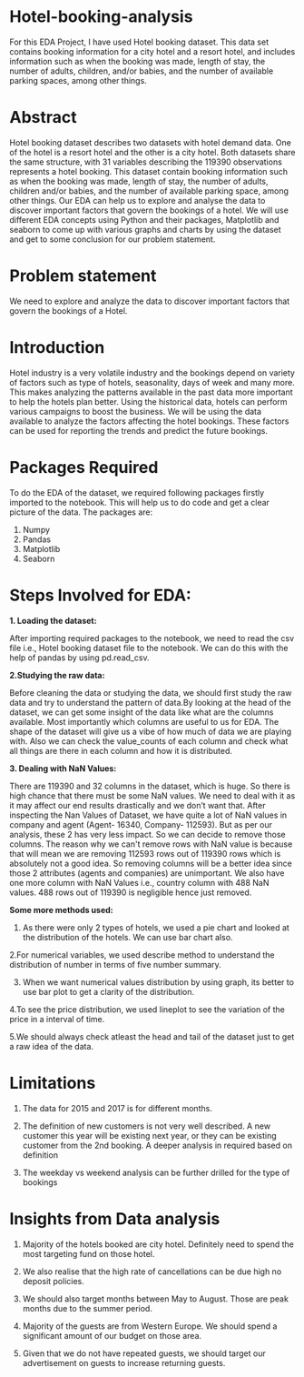 # Hotel-booking-analysis
For this EDA Project, I have used Hotel booking dataset.
This data set contains booking information for a city hotel and a resort hotel, and includes information
such as when the booking was made, length of stay, the number of adults, children, and/or babies, and
the number of available parking spaces, among other things.

# Abstract

Hotel booking dataset describes two datasets with hotel demand data. One of the hotel is a resort hotel and the other is a city hotel. Both datasets share the same structure, with 31 variables describing the 119390 observations represents a hotel booking. This dataset contain booking information such as when the booking was made, length of stay, the number of adults, children and/or babies, and the number of available parking space, among other things. 
Our EDA can help us to explore and analyse the data to discover important factors that govern the bookings of a hotel.
We will use different EDA concepts using Python and their packages, Matplotlib and seaborn to come up with various graphs and charts by using the dataset and get to some conclusion for our problem statement. 

# Problem statement

We need to explore and analyze the data to discover important factors that govern the bookings of a
Hotel.

# Introduction

Hotel industry is a very volatile industry and the bookings depend on variety of factors such as type of hotels, seasonality, days of week and many more. This makes analyzing the patterns available in the past data more important to help the hotels plan better. Using the historical data, hotels can perform various campaigns to boost the business. We will be using the data available to analyze the factors affecting the hotel bookings. These factors can be used for reporting the trends and predict the future bookings.

# Packages Required

To do the EDA of the dataset, we required following packages firstly imported to the notebook. This will help us to do code and get a clear picture of the data.
The packages are:

1. Numpy
2. Pandas
3. Matplotlib
4. Seaborn

# Steps Involved for EDA:

**1. Loading the dataset:**

After importing required packages to the notebook, we need to read the csv file i.e., Hotel booking dataset file to the notebook. We can do this with the help of pandas by using pd.read_csv.

**2.Studying the raw data:**

Before cleaning the data or studying the data, we should first study the raw data and try to understand the pattern of data.By looking at the head of the dataset, we can get some insight of the data like what are the columns available. Most importantly which columns are useful to us for EDA. The shape of the dataset will give us a vibe of how much of data we are playing with.
Also we can check the value_counts of each column and check what all things are there in each column and how it is distributed.

**3. Dealing with NaN Values:**

There are 119390 and 32 columns in the dataset, which is huge. So there is high chance that there must be some NaN values. We need to deal with it as it may affect our end results drastically and we don’t want that.
After inspecting the Nan Values of Dataset, we have quite a lot of NaN values in company and agent (Agent- 16340, Company- 112593). But as per our analysis, these 2 has very less impact.
So we can decide to remove those columns. The reason why we can't remove rows with NaN value is because that will mean we are removing 112593 rows out of 119390 rows which is absolutely not a good idea. So removing columns will be a better idea since those 2 attributes (agents and companies) are unimportant.
We also have one more column with NaN Values i.e., country column with 488 NaN values. 488 rows out of 119390 is negligible hence just removed.

**Some more methods used:**

1. As there were only 2 types of hotels, we used a pie chart and looked at the distribution of the hotels. We can use bar chart also.

2.For numerical variables, we used describe method to understand the distribution of number in terms of five number summary.

3. When we want numerical values distribution by using graph, its better to use bar plot to get a clarity of the distribution.

4.To see the price distribution, we used lineplot to see the variation of the price in a interval of time.

5.We should always check atleast the head and tail of the dataset just to get a raw idea of the data.

# Limitations

1. The data for 2015 and 2017 is for different months.

2. The definition of new customers is not very well described. A new customer this year will be existing next year, or they can be existing customer from the 2nd booking. A deeper analysis in required based on definition

3. The weekday vs weekend analysis can be further drilled for the type of bookings

# Insights from Data analysis

1. Majority of the hotels booked are city hotel. Definitely need to spend the most targeting fund on those hotel.

2. We also realise that the high rate of cancellations can be due high no deposit policies.

3. We should also target months between May to August. Those are peak months due to the summer period.

4. Majority of the guests are from Western Europe. We should spend a significant amount of our budget on those area.

5. Given that we do not have repeated guests, we should target our advertisement on guests to increase returning guests.







